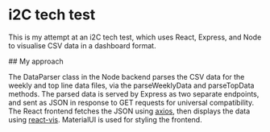 # i2C tech test

This is my attempt at an i2C tech test, which uses React, Express, and Node to visualise CSV data in a dashboard format.

## My approach

The DataParser class in the Node backend parses the CSV data for the weekly and top line data files, via the parseWeeklyData and parseTopData methods. The parsed data is served by Express as two separate endpoints, and sent as JSON in response to GET requests for universal compatibility. The React frontend fetches the JSON using [axios](https://www.npmjs.com/package/axios), then displays the data using [react-vis](https://uber.github.io/react-vis/). MaterialUI is used for styling the frontend.

